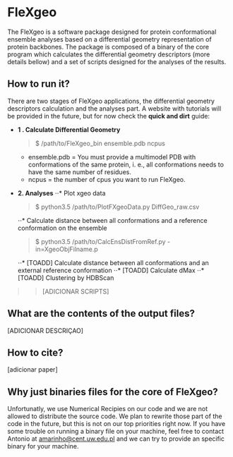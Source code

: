 # FleXgeo
The FleXgeo is a software package designed for protein conformational ensemble analyses based on a differential geometry representation of protein backbones. The package is composed of a binary of the core program which calculates the differential geometry descriptors (more details bellow) and a set of scripts designed for the analyses of the results.

## How to run it?
There are two stages of FleXgeo applications, the differential geometry descriptors calculation and the analyses part. A website with tutorials will be provided in the future, but for now check the **quick and dirt** guide:
- **1 . Calculate Differential Geometry**
	>$ /path/to/FleXgeo_bin ensemble.pdb ncpus

	- ensemble.pdb = You must provide a multimodel PDB with conformations of the same protein, i. e., all conformations needs to have the same number of residues.
	- ncpus = the number of cpus you want to run FleXgeo.
- **2. Analyses**
	⋅⋅* Plot xgeo data
	>$ python3.5 /path/to/PlotFXgeoData.py DiffGeo_raw.csv

	⋅⋅* Calculate distance between all conformations and a reference conformation on the ensemble
	>$ python3.5 /path/to/CalcEnsDistFromRef.py -in=XgeoObjFilname.p

	⋅⋅* [TOADD] Calculate distance between all conformations and an external reference conformation
	⋅⋅* [TOADD] Calculate dMax
	⋅⋅* [TOADD] Clustering by HDBScan

>> [ADICIONAR SCRIPTS]

## What are the contents of the output files?
[ADICIONAR DESCRIÇAO]

## How to cite?
[adicionar paper]

## Why just binaries files for the core of FleXgeo?
Unfortunatly, we use Numerical Recipies on our code and we are not allowed to distribute the source code. We plan to rewrite those part of the code in the future, but this is not on our top priorities right now. If you have some trouble on running a binary file on your machine, feel free to contact Antonio at amarinho@cent.uw.edu.pl and we can try to provide an specific binary for your machine.
